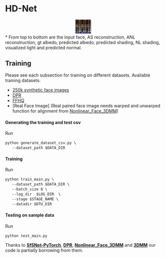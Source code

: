 # HD-Net

<center><img src="data/results/_img1.png " width="10%"></center>
* From top to bottom are the input face, AS reconstruction, ANL reconstruction, gt albedo, predicted albedo, predicted shading, NL shading, visualized light and predicted normal.

## Training
Please see each subsection for training on different datasets. Available training datasets:

* [250k synthetic face images](https://drive.google.com/file/d/1UQONt9Usk3PKztSIoXeNUEUqD5s6z69e/view?usp=sharing)
* [DPR](https://drive.google.com/drive/folders/10luekF8vV5vo2GFYPRCe9Rm2Xy2DwHkT?usp=sharing)
* [FFHQ](https://drive.google.com/drive/folders/1u2xu7bSrWxrbUxk-dT-UvEJq8IjdmNTP) 
* [Real Face Image] (Real paired face image needs warped and unwarped function for alignment from [Nonlinear_Face_3DMM](https://github.com/tranluan/Nonlinear_Face_3DMM))

#### Generating the training and test csv
Run
```
python generate_dataset_csv.py \
   --dataset_path $DATA_DIR
```
#### Training

Run
```
python train_main.py \
   --dataset_path $DATA_DIR \
   --batch_size 8 \
   --log_dir  $LOG_DIR  \
   --stage $STAGE_NAME \
   --datadir $DTU_DIR
```

#### Testing on sample data

Run
```
python test_main.py 
```

Thanks to [**SfSNet-PyTorch**](https://github.com/bhushan23/SfSNet-PyTorch), [**DPR**](https://github.com/zhhoper/DPR), [**Nonlinear_Face_3DMM**](https://github.com/tranluan/Nonlinear_Face_3DMM) and [**3DMM**](https://github.com/MichaelMure/3DMM) our code is partially borrowing from them.

